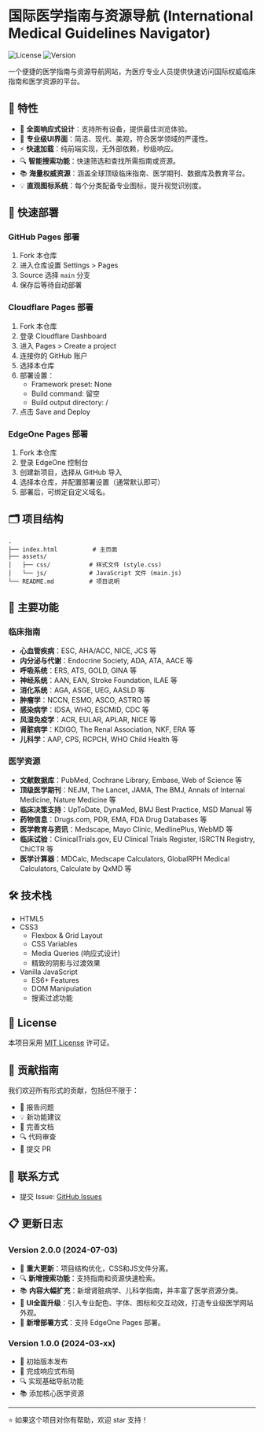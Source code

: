 # 国际医学指南与资源导航 (International Medical Guidelines Navigator)

![License](https://img.shields.io/badge/license-MIT-blue.svg)
![Version](https://img.shields.io/badge/version-2.0.0-brightgreen.svg)

一个便捷的医学指南与资源导航网站，为医疗专业人员提供快速访问国际权威临床指南和医学资源的平台。

## 🌟 特性

- 📱 **全面响应式设计**：支持所有设备，提供最佳浏览体验。
- 🎨 **专业级UI界面**：简洁、现代、美观，符合医学领域的严谨性。
- ⚡ **快速加载**：纯前端实现，无外部依赖，秒级响应。
- 🔍 **智能搜索功能**：快速筛选和查找所需指南或资源。
- 📚 **海量权威资源**：涵盖全球顶级临床指南、医学期刊、数据库及教育平台。
- 💡 **直观图标系统**：每个分类配备专业图标，提升视觉识别度。

## 🚀 快速部署

### GitHub Pages 部署

1. Fork 本仓库
2. 进入仓库设置 Settings > Pages
3. Source 选择 `main` 分支
4. 保存后等待自动部署

### Cloudflare Pages 部署

1. Fork 本仓库
2. 登录 Cloudflare Dashboard
3. 进入 Pages > Create a project
4. 连接你的 GitHub 账户
5. 选择本仓库
6. 部署设置：
   - Framework preset: None
   - Build command: 留空
   - Build output directory: /
7. 点击 Save and Deploy

### EdgeOne Pages 部署

1. Fork 本仓库
2. 登录 EdgeOne 控制台
3. 创建新项目，选择从 GitHub 导入
4. 选择本仓库，并配置部署设置（通常默认即可）
5. 部署后，可绑定自定义域名。

## 🗂️ 项目结构

```
.
├── index.html          # 主页面
├── assets/            
│   ├── css/           # 样式文件 (style.css)
│   └── js/            # JavaScript 文件 (main.js)
└── README.md          # 项目说明
```

## 🎯 主要功能

### 临床指南
- **心血管疾病**：ESC, AHA/ACC, NICE, JCS 等
- **内分泌与代谢**：Endocrine Society, ADA, ATA, AACE 等
- **呼吸系统**：ERS, ATS, GOLD, GINA 等
- **神经系统**：AAN, EAN, Stroke Foundation, ILAE 等
- **消化系统**：AGA, ASGE, UEG, AASLD 等
- **肿瘤学**：NCCN, ESMO, ASCO, ASTRO 等
- **感染病学**：IDSA, WHO, ESCMID, CDC 等
- **风湿免疫学**：ACR, EULAR, APLAR, NICE 等
- **肾脏病学**：KDIGO, The Renal Association, NKF, ERA 等
- **儿科学**：AAP, CPS, RCPCH, WHO Child Health 等

### 医学资源
- **文献数据库**：PubMed, Cochrane Library, Embase, Web of Science 等
- **顶级医学期刊**：NEJM, The Lancet, JAMA, The BMJ, Annals of Internal Medicine, Nature Medicine 等
- **临床决策支持**：UpToDate, DynaMed, BMJ Best Practice, MSD Manual 等
- **药物信息**：Drugs.com, PDR, EMA, FDA Drug Databases 等
- **医学教育与资讯**：Medscape, Mayo Clinic, MedlinePlus, WebMD 等
- **临床试验**：ClinicalTrials.gov, EU Clinical Trials Register, ISRCTN Registry, ChiCTR 等
- **医学计算器**：MDCalc, Medscape Calculators, GlobalRPH Medical Calculators, Calculate by QxMD 等

## 🛠️ 技术栈

- HTML5
- CSS3 
  - Flexbox & Grid Layout
  - CSS Variables
  - Media Queries (响应式设计)
  - 精致的阴影与过渡效果
- Vanilla JavaScript
  - ES6+ Features
  - DOM Manipulation
  - 搜索过滤功能

## 📝 License

本项目采用 [MIT License](LICENSE) 许可证。

## 🤝 贡献指南

我们欢迎所有形式的贡献，包括但不限于：

- 🐛 报告问题
- 💡 新功能建议
- 📝 完善文档
- 🔍 代码审查
- 🚀 提交 PR

## 📮 联系方式

- 提交 Issue: [GitHub Issues](https://github.com/yourusername/medical-guidelines-navigator/issues)

## 📋 更新日志

### Version 2.0.0 (2024-07-03)
- 🎉 **重大更新**：项目结构优化，CSS和JS文件分离。
- 🔍 **新增搜索功能**：支持指南和资源快速检索。
- 📚 **内容大幅扩充**：新增肾脏病学、儿科学指南，并丰富了医学资源分类。
- 🎨 **UI全面升级**：引入专业配色、字体、图标和交互动效，打造专业级医学网站外观。
- 🚀 **新增部署方式**：支持 EdgeOne Pages 部署。

### Version 1.0.0 (2024-03-xx)
- 🎉 初始版本发布
- 📱 完成响应式布局
- 🔍 实现基础导航功能
- 📚 添加核心医学资源

---

⭐️ 如果这个项目对你有帮助，欢迎 star 支持！